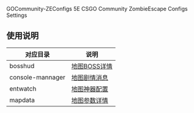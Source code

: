 GOCommunity-ZEConfigs
5E CSGO Community ZombieEscape Configs Settings
## 使用说明
| 对应目录 | 说明                                                                       |
|----------|----------------------------------------------------------------------------|
| bosshud  | [地图BOSS详情](./bosshud/README.md)             |
| console-mannager  | [地图剧情消息](./console-mannager/README.md)             |
| entwatch  | [地图神器配置](./entwatch/README.md)             |
| mapdata  | [地图参数详情](./mapdata/README.md)            |
